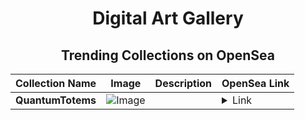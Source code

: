 <div align="center">

# Digital Art Gallery

## Trending Collections on OpenSea

| Collection Name                       | Image                                                                                     | Description                       | OpenSea Link                                                                                          |
|---------------------------------------|-------------------------------------------------------------------------------------------|-----------------------------------|--------------------------------------------------------------------------------------------------------|
| **QuantumTotems** | ![Image](https://i.seadn.io/s/raw/files/8f0a99ed10ff41496d0c514969eec0b3.jpg?w=500&auto=format?w=200&auto=format) |  | <details><summary>Link</summary>[QuantumTotems](https://opensea.io/collection/quantumtotems-2)</details> |

</div>